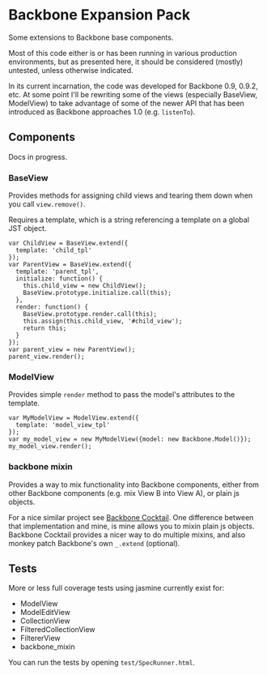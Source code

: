 # Backbone Expansion Pack

Some extensions to Backbone base components.

Most of this code either is or has been running in various production
environments, but as presented here, it should be considered (mostly)
untested, unless otherwise indicated.

In its current incarnation, the code was developed for Backbone 0.9,
0.9.2, etc. At some point I'll be rewriting some of the views
(especially BaseView, ModelView) to take advantage of some of the newer
API that has been introduced as Backbone approaches 1.0 (e.g.
`listenTo`).

## Components

Docs in progress.


### BaseView

Provides methods for assigning child views and tearing them down when
you call `view.remove()`.

Requires a template, which is a string referencing a template on a
global JST object.


```
var ChildView = BaseView.extend({
  template: 'child_tpl'
});
var ParentView = BaseView.extend({
  template: 'parent_tpl',
  initialize: function() {
    this.child_view = new ChildView();
    BaseView.prototype.initialize.call(this);
  },
  render: function() {
    BaseView.prototype.render.call(this);
    this.assign(this.child_view, '#child_view');
    return this;
  }
});
var parent_view = new ParentView();
parent_view.render();
```

### ModelView

Provides simple `render` method to pass the model's attributes to the
template.

```
var MyModelView = ModelView.extend({
  template: 'model_view_tpl'
});
var my_model_view = new MyModelView({model: new Backbone.Model()});
my_model_view.render();
```

### backbone mixin

Provides a way to mix functionality into Backbone components, either
from other Backbone components (e.g. mix View B into View A), or plain
js objects.

For a nice similar project see [Backbone Cocktail](https://github.com/onsi/cocktail).
One difference between that implementation and mine, is mine allows you
to mixin plain js objects. Backbone Cocktail provides a nicer way to do
multiple mixins, and also monkey patch Backbone's own `_.extend`
(optional).

## Tests

More or less full coverage tests using jasmine currently exist for:

- ModelView
- ModelEditView
- CollectionView
- FilteredCollectionView
- FiltererView
- backbone\_mixin

You can run the tests by opening `test/SpecRunner.html`.
